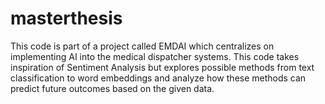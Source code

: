 # masterthesis

This code is part of a project called EMDAI which centralizes on implementing AI into the medical dispatcher systems.
This code takes inspiration of Sentiment Analysis but explores possible methods from text classification to word embeddings
and analyze how these methods can predict future outcomes based on the given data.
